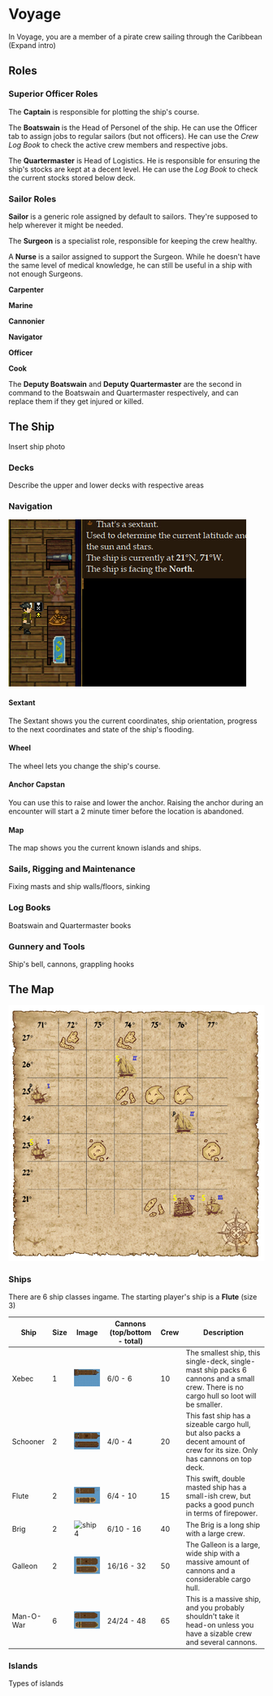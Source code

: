 # Voyage
In Voyage, you are a member of a pirate crew sailing through the Caribbean
(Expand intro)

## Roles

### Superior Officer Roles

The **Captain** is responsible for plotting the ship's course.

The **Boatswain** is the Head of Personel of the ship. He can use the Officer tab to assign jobs to regular sailors (but not officers). He can use the *Crew Log Book* to check the active crew members and respective jobs.

The **Quartermaster** is Head of Logistics. He is responsible for ensuring the ship's stocks are kept at a decent level. He can use the *Log Book* to check the current stocks stored below deck.

### Sailor Roles

**Sailor** is a generic role assigned by default to sailors. They're supposed to help wherever it might be needed.

The **Surgeon** is a specialist role, responsible for keeping the crew healthy.

A **Nurse** is a sailor assigned to support the Surgeon. While he doesn't have the same level of medical knowledge, he can still be useful in a ship with not enough Surgeons.

**Carpenter**

**Marine**

**Cannonier**

**Navigator**

**Officer**

**Cook**

The **Deputy Boatswain** and **Deputy Quartermaster** are the second in command to the Boatswain and Quartermaster respectively, and can replace them if they get injured or killed.

## The Ship
Insert ship photo

### Decks
Describe the upper and lower decks with respective areas

### Navigation
![Voyage navigation](assets/images/voyage/voyage_navigation.png)

#### Sextant
The Sextant shows you the current coordinates, ship orientation, progress to the next coordinates and state of the ship's flooding.

#### Wheel
The wheel lets you change the ship's course.

#### Anchor Capstan
You can use this to raise and lower the anchor. Raising the anchor during an encounter will start a 2 minute timer before the location is abandoned.

#### Map
The map shows you the current known islands and ships.

### Sails, Rigging and Maintenance
Fixing masts and ship walls/floors, sinking

### Log Books
Boatswain and Quartermaster books

### Gunnery and Tools
Ship's bell, cannons, grappling hooks

## The Map
![Voyage game map](assets/images/voyage/voyage_map.png)

### Ships
There are 6 ship classes ingame. The starting player's ship is a **Flute** (size 3)

| Ship | Size | Image | Cannons (top/bottom - total) | Crew | Description |
| -------- | --- | ---------------- | ------------ | --- | ------------------------------- |
| Xebec | 1 | ![ship1](assets/images/voyage/ship1.png) | 6/0 - 6 | 10 | The smallest ship, this single-deck, single-mast ship packs 6 cannons and a small crew. There is no cargo hull so loot will be smaller. |
| Schooner | 2 | ![ship2](assets/images/voyage/ship2.png) | 4/0 - 4 | 20 | This fast ship has a sizeable cargo hull, but also packs a decent amount of crew for its size. Only has cannons on top deck. |
| Flute | 2 | ![ship3](assets/images/voyage/ship3.png) | 6/4 - 10 | 15 | This swift, double masted ship has a small-ish crew, but packs a good punch in terms of firepower. |
| Brig | 2 | ![ship4](assets/images/voyage/ship4.png) | 6/10 - 16 | 40 | The Brig is a long ship with a large crew. |
| Galleon | 2 | ![ship5](assets/images/voyage/ship5.png) | 16/16 - 32 | 50 | The Galleon is a large, wide ship with a massive amount of cannons and a considerable cargo hull. |
| Man-O-War | 6 | ![ship6](assets/images/voyage/ship6.png) | 24/24 - 48 | 65 | This is a massive ship, and you probably shouldn't take it head-on unless you have a sizable crew and several cannons. |

### Islands
Types of islands